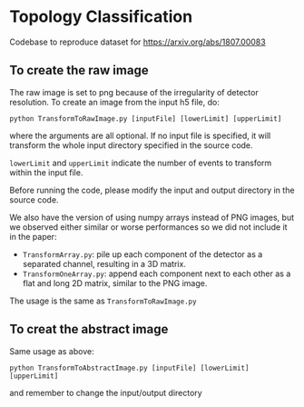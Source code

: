 # Topology Classification
Codebase to reproduce dataset for https://arxiv.org/abs/1807.00083

## To create the raw image
The raw image is set to png because of the irregularity of detector resolution.
To create an image from the input h5 file, do:
```
python TransformToRawImage.py [inputFile] [lowerLimit] [upperLimit]
```
where the arguments are all optional. If no input file is specified, it will transform the whole input directory specified in the source code. 

`lowerLimit` and `upperLimit` indicate the number of events to transform within the input file.

Before running the code, please modify the input and output directory in the source code.

We also have the version of using numpy arrays instead of PNG images, but we observed either similar or worse performances so we did not include it in the paper:

* `TransformArray.py`: pile up each component of the detector as a separated channel, resulting in a 3D matrix.
* `TransformOneArray.py`: append each component next to each other as a flat and long 2D matrix, similar to the PNG image.

The usage is the same as `TransformToRawImage.py`

## To creat the abstract image

Same usage as above:
```
python TransformToAbstractImage.py [inputFile] [lowerLimit] [upperLimit]
```
and remember to change the input/output directory

